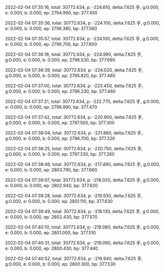 2022-02-04 07:35:16, total: 30772.634, p: -224.610, delta:7.625 手, g:0.000, e: 0.000, b: 0.000, ep: 2794.990, bp: 377.450

2022-02-04 07:35:36, total: 30772.634, p: -224.100, delta:7.625 手, g:0.000, e: 0.000, b: 0.000, ep: 2796.380, bp: 377.560

2022-02-04 07:35:57, total: 30772.634, p: -224.100, delta:7.625 手, g:0.000, e: 0.000, b: 0.000, ep: 2796.700, bp: 377.600

2022-02-04 07:36:18, total: 30772.634, p: -224.990, delta:7.625 手, g:0.000, e: 0.000, b: 0.000, ep: 2796.530, bp: 377.690

2022-02-04 07:36:39, total: 30772.634, p: -224.020, delta:7.625 手, g:0.000, e: 0.000, b: 0.000, ep: 2795.820, bp: 377.480

2022-02-04 07:37:00, total: 30772.634, p: -223.450, delta:7.625 手, g:0.000, e: 0.000, b: 0.000, ep: 2796.230, bp: 377.460

2022-02-04 07:37:21, total: 30772.634, p: -222.770, delta:7.625 手, g:0.000, e: 0.000, b: 0.000, ep: 2796.990, bp: 377.470

2022-02-04 07:37:42, total: 30772.634, p: -220.900, delta:7.625 手, g:0.000, e: 0.000, b: 0.000, ep: 2797.500, bp: 377.300

2022-02-04 07:38:04, total: 30772.634, p: -221.860, delta:7.625 手, g:0.000, e: 0.000, b: 0.000, ep: 2796.700, bp: 377.320

2022-02-04 07:38:25, total: 30772.634, p: -220.750, delta:7.625 手, g:0.000, e: 0.000, b: 0.000, ep: 2797.330, bp: 377.260

2022-02-04 07:38:46, total: 30772.634, p: -217.490, delta:7.625 手, g:0.000, e: 0.000, b: 0.000, ep: 2803.790, bp: 377.660

2022-02-04 07:39:07, total: 30772.634, p: -218.020, delta:7.625 手, g:0.000, e: 0.000, b: 0.000, ep: 2802.940, bp: 377.620

2022-02-04 07:39:28, total: 30772.634, p: -219.930, delta:7.625 手, g:0.000, e: 0.000, b: 0.000, ep: 2801.110, bp: 377.630

2022-02-04 07:39:49, total: 30772.634, p: -218.130, delta:7.625 手, g:0.000, e: 0.000, b: 0.000, ep: 2802.430, bp: 377.570

2022-02-04 07:40:10, total: 30772.634, p: -219.080, delta:7.625 手, g:0.000, e: 0.000, b: 0.000, ep: 2801.000, bp: 377.510

2022-02-04 07:40:31, total: 30772.634, p: -219.090, delta:7.625 手, g:0.000, e: 0.000, b: 0.000, ep: 2800.430, bp: 377.440

2022-02-04 07:40:52, total: 30772.634, p: -219.940, delta:7.625 手, g:0.000, e: 0.000, b: 0.000, ep: 2800.300, bp: 377.530